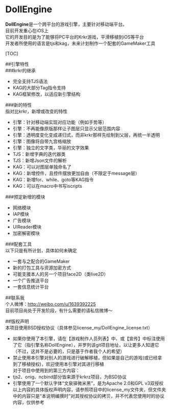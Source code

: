 # DollEngine  
  
**DollEngine**是一个跨平台的游戏引擎，主要针对移动端平台。  
目前开发重心在iOS上  
它的开发目的是为了能够将PC平台的Krkr游戏，平滑移植到iOS等平台  
开发者所使用的语言是tjs和kag，未来计划制作一个配套的GameMaker工具  
  
[TOC]  

##引擎特性  
###krkr的继承  
- 完全支持TJS语法  
- KAG的大部分Tag指令支持  
- KAG框架修改，以适应新引擎结构  
  
###新的特性  
指对比krkr，新增或改变的特性  
- 引擎：针对移动端实现对应功能（例如手势等）  
- 引擎：不再能像原版那样让子图层只显示父层范围内容  
- 引擎：透明度变化变成递归式，而非krkr那样先绘制到父层，再统一半透明  
- 引擎：图像将自带九宫格缩放  
- 引擎：独立的文字类，华丽的文字效果  
- TJS：新增字典的迭代器类  
- TJS：新增Json文件的解析  
- KAG：可以对图层单独命名了  
- KAG：新增控件，且控件摆放更加自由（不限定于message层）  
- KAG：新增for、while、goto等KAG指令  
- KAG：可以在macro中书写iscripts  
  
###预定新增的模块  
- 网络模块  
- IAP模块  
- 广告模块  
- UIReader模块  
- 加密解密模块  
  
###配套工具  
以下只是有所计划，具体如何未确定  
- 一套与之配合的GameMaker  
- 新的打包工具与资源加密方式  
- 可能支援本人的另一个项目face2D（类live2D）  
- 一个广告推送平台  
- 一套信息统计平台  
  
##联系我  
个人微博：http://weibo.com/u/1639392225    
目前项目尚处于开发阶段，有什么需要的请私信微博～   
   
##版权声明  
本项目使用BSD授权协议（具体参见license_my/DollEngine_license.txt）    
* 如果你使用了本引擎，请在【游戏制作人员列表】中、或【宣传】中标注使用了它（指引擎名称DollEngine），并罗列该git项目地址，以让更多人知道它（不过，这并不是必要的，只是基于作者我个人的希望）    
* 禁止使用本引擎对别人的游戏进行破解移植，但如果是自己的游戏(或已经拿到了移植授权)，欢迎使用本引擎对其进行移植    
对于项目中使用到的第三方内容：    
* tjs2、onig、ncbind部分皆来源于krkrz项目，为BSD协议      
* 引擎使用了一个默认字体“文泉驿微米黑”，是为Apache 2.0和GPL v3双授权    
以上内容的具体版权声明内容，请参照项目中的license_my文件夹，但文件夹中的内容只是“本说明编撰时”对其授权协议的拷贝，并不代表您使用时的协议内容，仅供参考     

